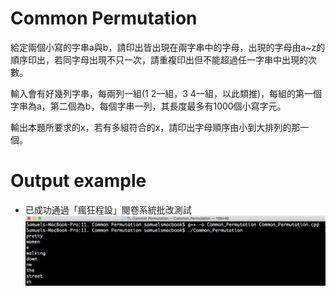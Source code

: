 # Common Permutation 

給定兩個小寫的字串a與b，請印出皆出現在兩字串中的字母，出現的字母由a~z的順序印出，若同字母出現不只一次，請重複印出但不能超過任一字串中出現的次數。 

輸入會有好幾列字串，每兩列一組(1 2一組，3 4一組，以此類推)，每組的第一個字串為a，第二個為b，每個字串一列，其長度最多有1000個小寫字元。 

輸出本題所要求的x，若有多組符合的x，請印出字母順序由小到大排列的那一個。 

# Output example
* 已成功通過「瘋狂程設」閱卷系統批改測試 
![image](https://github.com/Samuelchi861008/CPE-CommonPermutation_10252/blob/master/結果.png)

